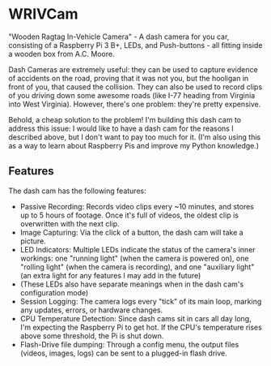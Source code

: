# WRIVCam
"Wooden Ragtag In-Vehicle Camera" - A dash camera for you car, consisting of a Raspberry Pi 3 B+, LEDs, and Push-buttons - all fitting inside a wooden box from A.C. Moore.

Dash Cameras are extremely useful: they can be used to capture evidence of accidents on the road, proving that it was not you, but the hooligan in front of you, that caused the collision. They can also be used to record clips of you driving down some awesome roads (like I-77 heading from Virginia into West Virginia). However, there's one problem: they're pretty expensive.

Behold, a cheap solution to the problem! I'm building this dash cam to address this issue: I would like to have a dash cam for the reasons I described above, but I don't want to pay too much for it. (I'm also using this as a way to learn about Raspberry Pis and improve my Python knowledge.)

## Features
The dash cam has the following features:
* Passive Recording: Records video clips every ~10 minutes, and stores up to 5 hours of footage. Once it's full of videos, the oldest clip is overwritten with the next clip.
* Image Capturing: Via the click of a button, the dash cam will take a picture.
* LED Indicators: Multiple LEDs indicate the status of the camera's inner workings: one "running light" (when the camera is powered on), one "rolling light" (when the camera is recording), and one "auxiliary light" (an extra light for any features I may add in the future)
* (These LEDs also have separate meanings when in the dash cam's configuration mode)
* Session Logging: The camera logs every "tick" of its main loop, marking any updates, errors, or hardware changes.
* CPU Temperature Detection: Since dash cams sit in cars all day long, I'm expecting the Raspberry Pi to get hot. If the CPU's temperature rises above some threshold, the Pi is shut down.
* Flash-Drive file dumping: Through a config menu, the output files (videos, images, logs) can be sent to a plugged-in flash drive.
